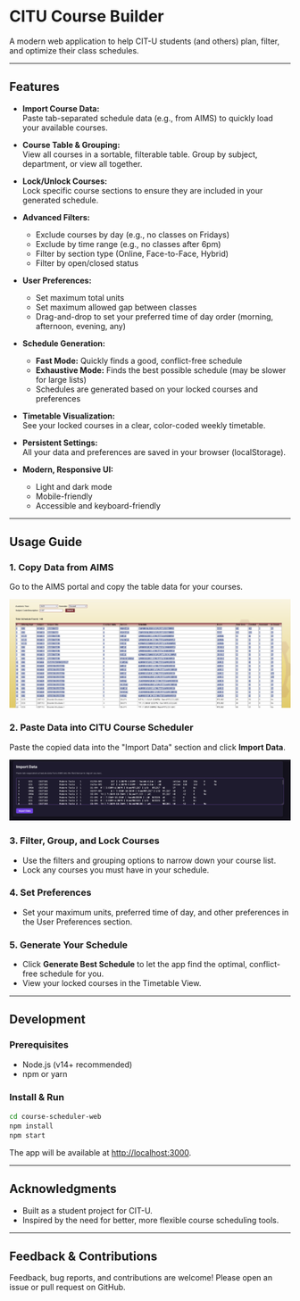 # CITU Course Builder

A modern web application to help CIT-U students (and others) plan, filter, and optimize their class schedules.

---

## Features

- **Import Course Data:**  
  Paste tab-separated schedule data (e.g., from AIMS) to quickly load your available courses.

- **Course Table & Grouping:**  
  View all courses in a sortable, filterable table. Group by subject, department, or view all together.

- **Lock/Unlock Courses:**  
  Lock specific course sections to ensure they are included in your generated schedule.

- **Advanced Filters:**  
  - Exclude courses by day (e.g., no classes on Fridays)
  - Exclude by time range (e.g., no classes after 6pm)
  - Filter by section type (Online, Face-to-Face, Hybrid)
  - Filter by open/closed status

- **User Preferences:**  
  - Set maximum total units
  - Set maximum allowed gap between classes
  - Drag-and-drop to set your preferred time of day order (morning, afternoon, evening, any)

- **Schedule Generation:**  
  - **Fast Mode:** Quickly finds a good, conflict-free schedule
  - **Exhaustive Mode:** Finds the best possible schedule (may be slower for large lists)
  - Schedules are generated based on your locked courses and preferences

- **Timetable Visualization:**  
  See your locked courses in a clear, color-coded weekly timetable.

- **Persistent Settings:**  
  All your data and preferences are saved in your browser (localStorage).

- **Modern, Responsive UI:**  
  - Light and dark mode
  - Mobile-friendly
  - Accessible and keyboard-friendly

---

## Usage Guide

### 1. Copy Data from AIMS

Go to the AIMS portal and copy the table data for your courses.

![Guide to copying data from AIMS](./course-scheduler-web/src/assets/Guide1.PNG)

### 2. Paste Data into CITU Course Scheduler

Paste the copied data into the "Import Data" section and click **Import Data**.

![Guide to pasting data into CITUCourseBuilder](./course-scheduler-web/src/assets/Guide2.PNG)

### 3. Filter, Group, and Lock Courses

- Use the filters and grouping options to narrow down your course list.
- Lock any courses you must have in your schedule.

### 4. Set Preferences

- Set your maximum units, preferred time of day, and other preferences in the User Preferences section.

### 5. Generate Your Schedule

- Click **Generate Best Schedule** to let the app find the optimal, conflict-free schedule for you.
- View your locked courses in the Timetable View.

---

## Development

### Prerequisites

- Node.js (v14+ recommended)
- npm or yarn

### Install & Run

```bash
cd course-scheduler-web
npm install
npm start
```

The app will be available at [http://localhost:3000](http://localhost:3000).

---

## Acknowledgments

- Built as a student project for CIT-U.
- Inspired by the need for better, more flexible course scheduling tools.

---

## Feedback & Contributions

Feedback, bug reports, and contributions are welcome! Please open an issue or pull request on GitHub.
